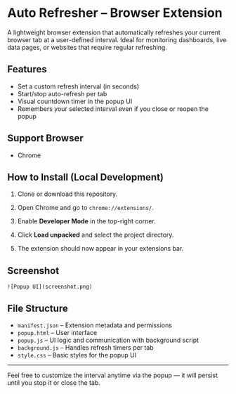 # Auto Refresher – Browser Extension

A lightweight browser extension that automatically refreshes your current browser tab at a user-defined interval. Ideal for monitoring dashboards, live data pages, or websites that require regular refreshing.

## Features

- Set a custom refresh interval (in seconds)
- Start/stop auto-refresh per tab
- Visual countdown timer in the popup UI
- Remembers your selected interval even if you close or reopen the popup

## Support Browser

- Chrome

## How to Install (Local Development)

1. Clone or download this repository.

2. Open Chrome and go to `chrome://extensions/`.

3. Enable **Developer Mode** in the top-right corner.

4. Click **Load unpacked** and select the project directory.

5. The extension should now appear in your extensions bar.

## Screenshot

```
![Popup UI](screenshot.png)
```

## File Structure

- `manifest.json` – Extension metadata and permissions
- `popup.html` – User interface
- `popup.js` – UI logic and communication with background script
- `background.js` – Handles refresh timers per tab
- `style.css` – Basic styles for the popup UI

---

Feel free to customize the interval anytime via the popup — it will persist until you stop it or close the tab.
